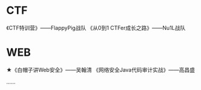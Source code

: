# CTF
《CTF特训营》——FlappyPig战队
《从0到1 CTFer成长之路》——Nu1L战队

# WEB
★《白帽子讲Web安全》——吴翰清
《网络安全Java代码审计实战》——高昌盛

……
